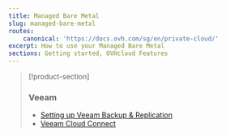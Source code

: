 ```yaml
---
title: Managed Bare Metal
slug: managed-bare-metal
routes:
    canonical: 'https://docs.ovh.com/sg/en/private-cloud/'
excerpt: How to use your Managed Bare Metal
sections: Getting started, OVHcloud Features 
---
```


> [!product-section]
>
> ### Veeam
>
> - [Setting up Veeam Backup & Replication](https://docs.ovh.com/sg/en/storage/veeam-backup-replication/)
> - [Veeam Cloud Connect](https://docs.ovh.com/sg/en/storage/veeam-cloud-connect/)
>
